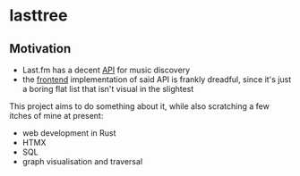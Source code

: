 # lasttree

## Motivation

- Last.fm has a decent [API](https://www.last.fm/api/show/artist.getSimilar)
  for music discovery
- the [frontend](https://www.last.fm/music/Metallica/+similar) implementation
  of said API is frankly dreadful, since it's just a boring flat list that
  isn't visual in the slightest

This project aims to do something about it, while also scratching a few itches
of mine at present:

- web development in Rust
- HTMX
- SQL
- graph visualisation and traversal
